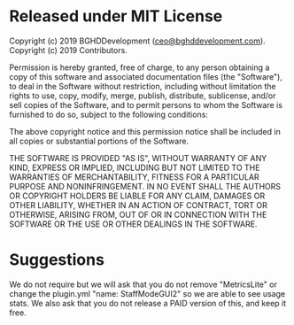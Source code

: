 # Released under MIT License

Copyright (c) 2019 BGHDDevelopment (ceo@bghddevelopment.com).  
Copyright (c) 2019 Contributors.

Permission is hereby granted, free of charge, to any person obtaining a copy of this software and associated documentation files (the "Software"), to deal in the Software without restriction, including without limitation the rights to use, copy, modify, merge, publish, distribute, sublicense, and/or sell copies of the Software, and to permit persons to whom the Software is furnished to do so, subject to the following conditions:

The above copyright notice and this permission notice shall be included in all copies or substantial portions of the Software.

THE SOFTWARE IS PROVIDED "AS IS", WITHOUT WARRANTY OF ANY KIND, EXPRESS OR IMPLIED, INCLUDING BUT NOT LIMITED TO THE WARRANTIES OF MERCHANTABILITY, FITNESS FOR A PARTICULAR PURPOSE AND NONINFRINGEMENT. IN NO EVENT SHALL THE AUTHORS OR COPYRIGHT HOLDERS BE LIABLE FOR ANY CLAIM, DAMAGES OR OTHER LIABILITY, WHETHER IN AN ACTION OF CONTRACT, TORT OR OTHERWISE, ARISING FROM, OUT OF OR IN CONNECTION WITH THE SOFTWARE OR THE USE OR OTHER DEALINGS IN THE SOFTWARE.

# Suggestions
We do not require but we will ask that you do not remove "MetricsLite" or change the plugin.yml "name: StaffModeGUI2" so we are able to see usage stats.
We also ask that you do not release a PAID version of this, and keep it free.
